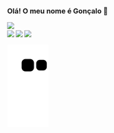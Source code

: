 ### Olá! O meu nome é Gonçalo 👋

<div>
  <a href="https://github.com/rafaballerini">
  <img height="180em" src="https://github-readme-stats.vercel.app/api?username=pimps23&show_icons=true&theme=dark&include_all_commits=true&count_private=true"/>
</div>
   
<div>
 <a href="https://instagram.com/goncalo_seixasss" target="_blank"><img src="https://img.shields.io/badge/-Instagram-%23E4405F?style=for-the-badge&logo=instagram&logoColor=white" target="_blank"></a>
  <a href="https://twitter.com/gonaloseicas" target="_blank"><img src=" https://img.shields.io/badge/Twitter-1DA1F2?style=for-the-badge&logo=twitter&logoColor=white" target="_blank"></a>
  <a href = "mailto:goncalocaetano2003@gmail.com"><img src="https://img.shields.io/badge/-Gmail-%23333?style=for-the-badge&logo=gmail&logoColor=white" target="_blank">

  ![Snake animation](https://github.com/rafaballerini/rafaballerini/blob/output/github-contribution-grid-snake.svg)
 </div>
